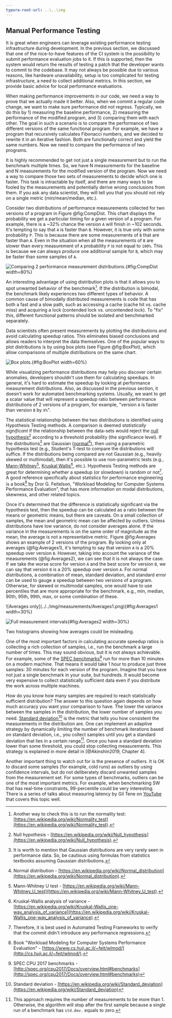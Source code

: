 ```yaml
---
typora-root-url: ..\..\img
---
```


## Manual Performance Testing

It is great when engineers can leverage existing performance testing infrastructure during development. In the previous section, we discussed that one of the nice-to-have features of the CI system is the possibility to submit performance evaluation jobs to it. If this is supported, then the system would return the results of testing a patch that the developer wants to commit to the codebase. It may not always be possible due to various reasons, like hardware unavailability, setup is too complicated for testing infrastructure, a need to collect additional metrics. In this section, we provide basic advice for local performance evaluations.

When making performance improvements in our code, we need a way to prove that we actually made it better. Also, when we commit a regular code change, we want to make sure performance did not regress. Typically, we do this by 1) measuring the baseline performance, 2) measuring the performance of the modified program, and 3) comparing them with each other. The goal in such a scenario is to compare the performance of two different versions of the same functional program. For example, we have a program that recursively calculates Fibonacci numbers, and we decided to rewrite it in an iterative fashion. Both are functionally correct and yield the same numbers. Now we need to compare the performance of two programs.

It is highly recommended to get not just a single measurement but to run the benchmark multiple times. So, we have N measurements for the baseline and N measurements for the modified version of the program. Now we need a way to compare those two sets of measurements to decide which one is faster. This task is intractable by itself, and there are many ways to be fooled by the measurements and potentially derive wrong conclusions from them. If you ask any data scientist, they will tell you that you should not rely on a single metric (min/mean/median, etc.). 

Consider two distributions of performance measurements collected for two versions of a program in Figure @fig:CompDist. This chart displays the probability we get a particular timing for a given version of a program. For example, there is a ~32% chance the version `A` will finish in ~102 seconds. It's tempting to say that `A` is faster than `B`. However, it is true only with some probability `P`. This is because there are some measurements of `B` that are faster than `A`. Even in the situation when all the measurements of `B` are slower than every measurement of `A` probability `P` is not equal to `100%`. This is because we can always produce one additional sample for `B`, which may be faster than some samples of `A`.

![Comparing 2 performance measurement distributions.](../../img/measurements/CompDist2.png){#fig:CompDist width=80%}

An interesting advantage of using distribution plots is that it allows you to spot unwanted behavior of the benchmark[^3]. If the distribution is bimodal, the benchmark likely experiences two different types of behavior. A common cause of bimodally distributed measurements is code that has both a fast and a slow path, such as accessing a cache (cache hit vs. cache miss) and acquiring a lock (contended lock vs. uncontended lock). To "fix" this, different functional patterns should be isolated and benchmarked separately.

Data scientists often present measurements by plotting the distributions and avoid calculating speedup ratios. This eliminates biased conclusions and allows readers to interpret the data themselves. One of the popular ways to plot distributions is by using box plots (see Figure @fig:BoxPlot), which allow comparisons of multiple distributions on the same chart.

![Box plots.](../../img/measurements/BoxPlot2.jpg){#fig:BoxPlot width=60%}

While visualizing performance distributions may help you discover certain anomalies, developers shouldn't use them for calculating speedups. In general, it's hard to estimate the speedup by looking at performance measurement distributions. Also, as discussed in the previous section, it doesn't work for automated benchmarking systems. Usually, we want to get a scalar value that will represent a speedup ratio between performance distributions of 2 versions of a program, for example, "version `A` is faster than version `B` by `X%`".

The statistical relationship between the two distributions is identified using Hypothesis Testing methods. A comparison is deemed *statistically significant* if the relationship between the data-sets would reject the [null hypothesis](https://en.wikipedia.org/wiki/Null_hypothesis)[^6] according to a threshold probability (the significance level). If the distributions[^11] are Gaussian ([normal](https://en.wikipedia.org/wiki/Normal_distribution)[^5]), then using a parametric hypothesis test (e.g., Student's T-test to compare the distributions will suffice. If the distributions being compared are not Gaussian (e.g., heavily skewed or multimodal), then it's possible to use non-parametric tests (e.g., [Mann-Whitney](https://en.wikipedia.org/wiki/Mann–Whitney_U_test)[^8], [Kruskal Wallis](https://en.wikipedia.org/wiki/Kruskal–Wallis_one-way_analysis_of_variance)[^9], etc.). Hypothesis Testing methods are great for determining whether a speedup (or slowdown) is random or not[^10]. A good reference specifically about statistics for performance engineering is a book[^12] by Dror G. Feitelson, "Workload Modeling for Computer Systems Performance Evaluation", that has more information on modal distributions, skewness, and other related topics.

Once it's determined that the difference is statistically significant via the hypothesis test, then the speedup can be calculated as a ratio between the means or geometric means, but there are caveats. On a small collection of samples, the mean and geometric mean can be affected by outliers. Unless distributions have low variance, do not consider averages alone. If the variance in the measurements is on the same order of magnitude as the mean, the average is not a representative metric. Figure @fig:Averages shows an example of 2 versions of the program. By looking only at averages (@fig:Averages1), it's tempting to say that version `A` is a 20% speedup over version `B`. However, taking into account the variance of the measurements (@fig:Averages2), we can see that it is not always the case. If we take the worse score for version `A` and the best score for version `B`, we can say that version `B` is a 20% speedup over version `A`. For normal distributions, a combination of mean, standard deviation, and standard error can be used to gauge a speedup between two versions of a program. Otherwise, for skewed or multimodal samples, one would have to use percentiles that are more appropriate for the benchmark, e.g., min, median, 90th, 95th, 99th, max, or some combination of these.

<div id="fig:Averages">
![Averages only](../../img/measurements/Averages1.png){#fig:Averages1 width=30%}

![Full measurement intervals](../../img/measurements/Averages2.png){#fig:Averages2 width=30%}

Two histograms showing how averages could be misleading.
</div>

One of the most important factors in calculating accurate speedup ratios is collecting a rich collection of samples, i.e., run the benchmark a large number of times. This may sound obvious, but it is not always achievable. For example, some of the [SPEC benchmarks](http://spec.org/cpu2017/Docs/overview.html#benchmarks)[^1] run for more than 10 minutes on a modern machine. That means it would take 1 hour to produce just three samples: 30 minutes for each version of the program. Imagine that you have not just a single benchmark in your suite, but hundreds. It would become very expensive to collect statistically sufficient data even if you distribute the work across multiple machines.

How do you know how many samples are required to reach statistically sufficient distribution? The answer to this question again depends on how much accuracy you want your comparison to have. The lower the variance between the samples in the distribution, the lower number of samples you need. [Standard deviation](https://en.wikipedia.org/wiki/Standard_deviation)[^2] is the metric that tells you how consistent the measurements in the distribution are. One can implement an adaptive strategy by dynamically limiting the number of benchmark iterations based on standard deviation, i.e., you collect samples until you get a standard deviation that lies in a certain range[^4]. Once you have a standard deviation lower than some threshold, you could stop collecting measurements. This strategy is explained in more detail in [@Akinshin2019, Chapter 4].


Another important thing to watch out for is the presence of outliers. It is OK to discard some samples (for example, cold runs) as outliers by using confidence intervals, but do not deliberately discard unwanted samples from the measurement set. For some types of benchmarks, outliers can be one of the most important metrics. For example, when benchmarking SW that has real-time constraints, 99-percentile could be very interesting. There is a series of talks about measuring latency by Gil Tene on [YouTube](https://www.youtube.com/watch?v=lJ8ydIuPFeU) that covers this topic well.

[^1]: SPEC CPU 2017 benchmarks - [http://spec.org/cpu2017/Docs/overview.html#benchmarks](http://spec.org/cpu2017/Docs/overview.html#benchmarks)
[^2]: Standard deviation - [https://en.wikipedia.org/wiki/Standard_deviation](https://en.wikipedia.org/wiki/Standard_deviation)
[^3]: Another way to check this is to run the normality test: [https://en.wikipedia.org/wiki/Normality_test](https://en.wikipedia.org/wiki/Normality_test).
[^4]: This approach requires the number of measurements to be more than 1. Otherwise, the algorithm will stop after the first sample because a single run of a benchmark has `std.dev.` equals to zero.
[^5]: Normal distribution - [https://en.wikipedia.org/wiki/Normal_distribution](https://en.wikipedia.org/wiki/Normal_distribution).
[^6]: Null hypothesis - [https://en.wikipedia.org/wiki/Null_hypothesis](https://en.wikipedia.org/wiki/Null_hypothesis).
[^8]: Mann-Whitney U test - [https://en.wikipedia.org/wiki/Mann-Whitney_U_test](https://en.wikipedia.org/wiki/Mann-Whitney_U_test).
[^9]: Kruskal-Wallis analysis of variance - [https://en.wikipedia.org/wiki/Kruskal-Wallis_one-way_analysis_of_variance](https://en.wikipedia.org/wiki/Kruskal-Wallis_one-way_analysis_of_variance).
[^10]: Therefore, it is best used in Automated Testing Frameworks to verify that the commit didn't introduce any performance regressions.
[^11]: It is worth to mention that Gaussian distributions are very rarely seen in performance data. So, be cautious using formulas from statistics textbooks assuming Gaussian distributions. 
[^12]: Book "Workload Modeling for Computer Systems Performance Evaluation" - [https://www.cs.huji.ac.il/~feit/wlmod/](http://cs.huji.ac.il/~feit/wlmod/).

